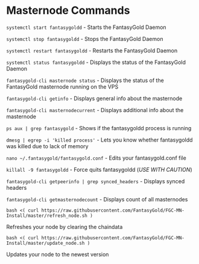 # Masternode Commands

`systemctl start fantasygoldd`
\- Starts the FantasyGold Daemon

`systemctl stop fantasygoldd`
\- Stops the FantasyGold Daemon

`systemctl restart fantasygoldd`
\- Restarts the FantasyGold Daemon

`systemctl status fantasygoldd`
\- Displays the status of the FantasyGold Daemon

`fantasygold-cli masternode status`
\- Displays the status of the FantasyGold masternode running on the VPS

`fantasygold-cli getinfo`
\- Displays general info about the masternode

`fantasygold-cli masternodecurrent`
\- Displays additional info about the masternode

`ps aux | grep fantasygold`
\- Shows if the fantasygoldd process is running

`dmesg | egrep -i 'killed process'`
\- Lets you know whether fantasygoldd was killed due to lack of memory

`nano ~/.fantasygold/fantasygold.conf`
\- Edits your fantasygold.conf file

`killall -9 fantasygoldd`
\- Force quits fantasygoldd (*USE WITH CAUTION*)

`fantasygold-cli getpeerinfo | grep synced_headers`
\- Displays synced headers

`fantasygold-cli getmasternodecount`
\- Displays count of all masternodes

`bash <( curl https://raw.githubusercontent.com/FantasyGold/FGC-MN-Install/master/refresh_node.sh )`

Refreshes your node by clearing the chaindata

`bash <( curl https://raw.githubusercontent.com/FantasyGold/FGC-MN-Install/master/update_node.sh )`

Updates your node to the newest version
